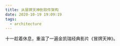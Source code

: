 ```yaml
---
title: 从冒牌天神到软件架构
date: 2020-10-19 19:09:19
tags:
  - architecture
---
```


十一趁着休息，重温了一遍金凯瑞经典影片《冒牌天神》。